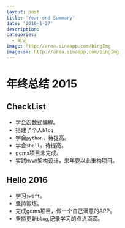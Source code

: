 ```yaml
---
layout: post
title: 'Year-end Summary'
date: '2016-1-27'
description:
categories:
  - 笔记
image: http://area.sinaapp.com/bingImg
image-sm: http://area.sinaapp.com/bingImg
---
```

# 年终总结 2015

## CheckList
* 学会函数式编程。
* 搭建了个人`blog`
* 学会`python`，待提高。
* 学会`shell`，待提高。
* gems项目未完成。
* 实践`MVVM`架构设计，来年要以此重构项目。

## Hello 2016
* 学习`swift`。
* 坚持锻炼。
* 完成gems项目，做一个自己满意的APP。
* 坚持更新`blog`,记录学习的点点滴滴。
